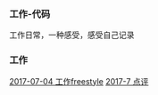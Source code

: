 ### 工作-代码
工作日常，一种感受，感受自己记录

### 工作
 [2017-07-04 工作freestyle](https://github.com/chinachenhuakang/work-detail/blob/master/2017/07/04.md)
 [2017-7 点评](https://github.com/chinachenhuakang/work-detail/issues/1)
